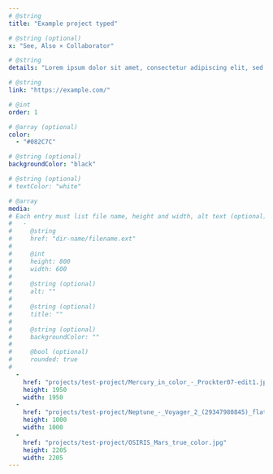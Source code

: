 ```yaml
---
# @string
title: "Example project typed"

# @string (optional)
x: "See, Also × Collaborator"

# @string
details: "Lorem ipsum dolor sit amet, consectetur adipiscing elit, sed do eiusmod tempor incididunt ut labore et dolore magna aliqua."

# @string
link: "https://example.com/"

# @int
order: 1

# @array (optional)
color: 
  - "#082C7C"

# @string (optional)
backgroundColor: "black"

# @string (optional)
# textColor: "white"

# @array
media: 
# Each entry must list file name, height and width, alt text (optional)
#   -
#     @string
#     href: "dir-name/filename.ext"
#
#     @int
#     height: 800
#     width: 600
#
#     @string (optional)
#     alt: ""
#
#     @string (optional)
#     title: ""
#
#     @string (optional)
#     backgroundColor: ""
#
#     @bool (optional)
#     rounded: true
#
  -
    href: "projects/test-project/Mercury_in_color_-_Prockter07-edit1.jpg"
    height: 1950
    width: 1950
  - 
    href: "projects/test-project/Neptune_-_Voyager_2_(29347980845)_flatten_crop.jpg"
    height: 1000
    width: 1000
  - 
    href: "projects/test-project/OSIRIS_Mars_true_color.jpg"
    height: 2205
    width: 2205
---
```

